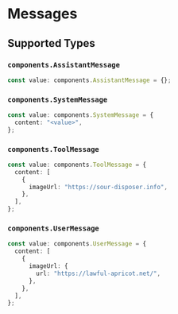 # Messages


## Supported Types

### `components.AssistantMessage`

```typescript
const value: components.AssistantMessage = {};
```

### `components.SystemMessage`

```typescript
const value: components.SystemMessage = {
  content: "<value>",
};
```

### `components.ToolMessage`

```typescript
const value: components.ToolMessage = {
  content: [
    {
      imageUrl: "https://sour-disposer.info",
    },
  ],
};
```

### `components.UserMessage`

```typescript
const value: components.UserMessage = {
  content: [
    {
      imageUrl: {
        url: "https://lawful-apricot.net/",
      },
    },
  ],
};
```

